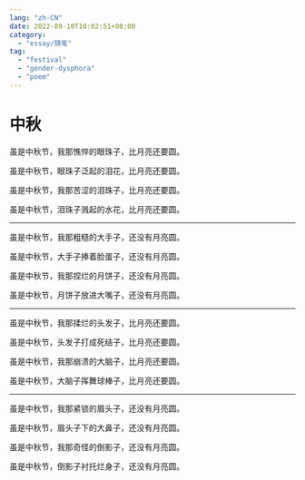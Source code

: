 ```yaml
---
lang: "zh-CN"
date: 2022-09-10T10:02:51+08:00
category:
  - "essay/随笔"
tag:
  - "festival"
  - "gender-dysphora"
  - "poem"
---
```


# 中秋

<!-- more -->

虽是中秋节，我那憔悴的眼珠子，比月亮还要圆。

虽是中秋节，眼珠子泛起的泪花，比月亮还要圆。

虽是中秋节，我那苦涩的泪珠子，比月亮还要圆。

虽是中秋节，泪珠子溅起的水花，比月亮还要圆。

---

虽是中秋节，我那粗糙的大手子，还没有月亮圆。

虽是中秋节，大手子捧着脸蛋子，还没有月亮圆。

虽是中秋节，我那捏烂的月饼子，还没有月亮圆。

虽是中秋节，月饼子放进大嘴子，还没有月亮圆。

---

虽是中秋节，我那揉烂的头发子，比月亮还要圆。

虽是中秋节，头发子打成死结子，比月亮还要圆。

虽是中秋节，我那崩溃的大脑子，比月亮还要圆。

虽是中秋节，大脑子挥舞球棒子，比月亮还要圆。

---

虽是中秋节，我那紧锁的眉头子，还没有月亮圆。

虽是中秋节，眉头子下的大鼻子，还没有月亮圆。

虽是中秋节，我那奇怪的倒影子，还没有月亮圆。

虽是中秋节，倒影子衬托烂身子，还没有月亮圆。

